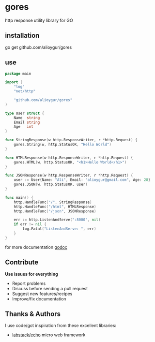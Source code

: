 # gores
http response utility library for GO


## installation

  go get github.com/alioygur/gores


## use

```go
package main

import (
	"log"
	"net/http"

	"github.com/alioygur/gores"
)

type User struct {
	Name  string
	Email string
	Age   int
}

func StringResponse(w http.ResponseWriter, r *http.Request) {
	gores.String(w, http.StatusOK, "Hello World")
}

func HTMLResponse(w http.ResponseWriter, r *http.Request) {
	gores.HTML(w, http.StatusOK, "<h1>Hello World</h1>")
}

func JSONResponse(w http.ResponseWriter, r *http.Request) {
	user := User{Name: "Ali", Email: "alioygur@gmail.com", Age: 28}
	gores.JSON(w, http.StatusOK, user)
}

func main() {
	http.HandleFunc("/", StringResponse)
	http.HandleFunc("/html", HTMLResponse)
	http.HandleFunc("/json", JSONResponse)

	err := http.ListenAndServe(":8000", nil)
	if err != nil {
		log.Fatal("ListenAndServe: ", err)
	}
}
```

for more documentation [godoc](https://godoc.org/github.com/alioygur/gores)

## Contribute

**Use issues for everything**

- Report problems
- Discuss before sending a pull request
- Suggest new features/recipes
- Improve/fix documentation

## Thanks & Authors

I use code/got inspiration from these excellent libraries:

- [labstack/echo](https://github.com/labstack/echo) micro web framework
